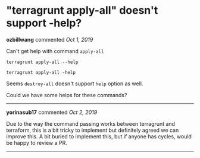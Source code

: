 # "terragrunt apply-all" doesn't support -help?

**ozbillwang** commented *Oct 1, 2019*

Can't get help with command `apply-all`

    terragrunt apply-all --help

    terragrunt apply-all -help

Seems `destroy-all` doesn't support `help` option as well. 

Could we have some helps for these commands?
<br />
***


**yorinasub17** commented *Oct 2, 2019*

Due to the way the command passing works between terragrunt and terraform, this is a bit tricky to implement but definitely agreed we can improve this. A bit buried to implement this, but if anyone has cycles, would be happy to review a PR.
***

